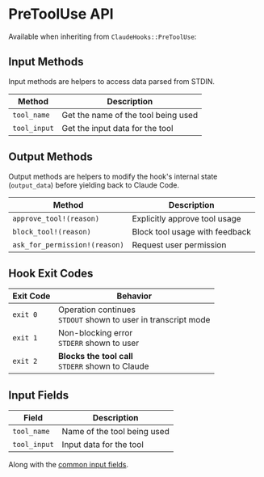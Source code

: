 # PreToolUse API

Available when inheriting from `ClaudeHooks::PreToolUse`:

## Input Methods
Input methods are helpers to access data parsed from STDIN.

| Method | Description |
|--------|-------------|
| `tool_name` | Get the name of the tool being used |
| `tool_input` | Get the input data for the tool |

## Output Methods
Output methods are helpers to modify the hook's internal state (`output_data`) before yielding back to Claude Code.

| Method | Description |
|--------|-------------|
| `approve_tool!(reason)` | Explicitly approve tool usage |
| `block_tool!(reason)` | Block tool usage with feedback |
| `ask_for_permission!(reason)` | Request user permission |

## Hook Exit Codes

| Exit Code | Behavior |
|-----------|----------|
| `exit 0` | Operation continues<br/>`STDOUT` shown to user in transcript mode |
| `exit 1` | Non-blocking error<br/>`STDERR` shown to user |
| `exit 2` | **Blocks the tool call**<br/>`STDERR` shown to Claude |

## Input Fields

| Field | Description |
|-------|-------------|
| `tool_name` | Name of the tool being used |
| `tool_input` | Input data for the tool |

Along with the [common input fields](COMMON.md#input-methods).